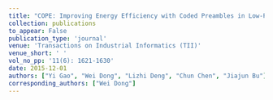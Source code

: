 ```yaml
---
title: "COPE: Improving Energy Efficiency with Coded Preambles in Low-Power Sensor Networks"
collection: publications
to_appear: False
publication_type: 'journal'
venue: 'Transactions on Industrial Informatics (TII)'
venue_short: ' '
vol_no_pp: '11(6): 1621-1630'
date: 2015-12-01
authors: ["Yi Gao", "Wei Dong", "Lizhi Deng", "Chun Chen", "Jiajun Bu"]
corresponding_authors: ["Wei Dong"]
---
```


